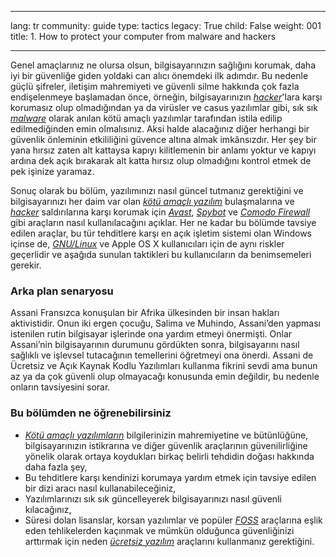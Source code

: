 

---

lang: tr
community: guide
type: tactics
legacy: True
child: False
weight: 001
title: 1. How to protect your computer from malware and hackers

---

Genel amaçlarınız ne olursa olsun, bilgisayarınızın sağlığını korumak, daha iyi bir güvenliğe giden yoldaki can alıcı önemdeki ilk adımdır. Bu nedenle güçlü şifreler, iletişim mahremiyeti ve güvenli silme hakkında çok fazla endişelenmeye başlamadan önce, örneğin, bilgisayarınızın [*hacker*](/tr/glossary#Hacker)'lara karşı korumasız olup olmadığından ya da virüsler ve casus yazılımlar gibi, sık sık [*malware*](/tr/glossary#Malware) olarak anılan kötü amaçlı yazılımlar tarafından istila edilip edilmediğinden emin olmalısınız. Aksi halde alacağınız diğer herhangi bir güvenlik önleminin etkililiğini güvence altına almak imkânsızdır. Her şey bir yana hırsız zaten alt kattaysa kapıyı kilitlemenin bir anlamı yoktur ve kapıyı ardına dek açık bırakarak alt katta hırsız olup olmadığını kontrol etmek de pek işinize yaramaz. 

Sonuç olarak bu bölüm, yazılımınızı nasıl güncel tutmanız gerektiğini ve bilgisayarınızı her daim var olan [*kötü amaçlı yazılım*](/tr/glossary#Malware) bulaşmalarına ve [*hacker*](/tr/glossary#Hacker) saldırılarına karşı korumak için [*Avast*](/tr/glossary#Avast), [*Spybot*](/tr/glossary#Spybot) ve [*Comodo Firewall*](/tr/glossary#Comodo_Firewall) gibi araçların nasıl kullanılacağını açıklar. Her ne kadar bu bölümde tavsiye edilen araçlar, bu tür tehditlere karşı en açık işletim sistemi olan Windows içinse de, [*GNU/Linux*](/tr/glossary#GNU_Linux) ve Apple OS X kullanıcıları için de aynı riskler geçerlidir ve aşağıda sunulan taktikleri bu kullanıcıların da benimsemeleri gerekir.

### Arka plan senaryosu ###

<div class="background">
Assani Fransızca konuşulan bir Afrika ülkesinden bir insan hakları aktivistidir. Onun iki ergen çocuğu, Salima ve Muhindo, Assani’den yapması istenilen rutin bilgisayar işlerinde ona yardım etmeyi önermişti. Onlar Assani’nin bilgisayarının durumunu gördükten sonra, bilgisayarını nasıl sağlıklı ve işlevsel tutacağının temellerini öğretmeyi ona önerdi. Assani de Ücretsiz ve Açık Kaynak Kodlu Yazılımları kullanma fikrini sevdi ama bunun az ya da çok güvenli olup olmayacağı konusunda emin değildir, bu nedenle onların tavsiyesini sorar.
</div>

### Bu bölümden ne öğrenebilirsiniz ###

- [*Kötü amaçlı yazılımların*](/tr/glossary#Malware) bilgilerinizin mahremiyetine ve bütünlüğüne, bilgisayarınızın istikrarına ve diğer güvenlik araçlarının güvenilirliğine yönelik olarak ortaya koydukları birkaç belirli tehdidin doğası hakkında daha fazla şey,
- Bu tehditlere karşı kendinizi korumaya yardım etmek için tavsiye edilen bir dizi aracı nasıl kullanabileceğiniz,
- Yazılımlarınızı sık sık güncelleyerek bilgisayarınızı nasıl güvenli kılacağınız,
- Süresi dolan lisanslar, korsan yazılımlar ve popüler [*FOSS*](/tr/glossary#FOSS) araçlarına eşlik eden tehlikelerden kaçınmak ve mümkün olduğunca güvenliğinizi arttırmak için neden [*ücretsiz yazılım*](/tr/glossary#Freeware) araçlarını kullanmanız gerektiğini.


